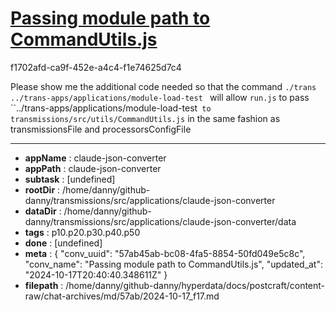 # [Passing module path to CommandUtils.js](https://claude.ai/chat/57ab45ab-bc08-4fa5-8854-50fd049e5c8c)

f1702afd-ca9f-452e-a4c4-f1e74625d7c4

Please show me the additional code needed so that the command `./trans ../trans-apps/applications/module-load-test ` will allow `run.js` to pass ``../trans-apps/applications/module-load-test` to  transmissions/src/utils/CommandUtils.js`  in the same fashion as transmissionsFile and  processorsConfigFile

---

* **appName** : claude-json-converter
* **appPath** : claude-json-converter
* **subtask** : [undefined]
* **rootDir** : /home/danny/github-danny/transmissions/src/applications/claude-json-converter
* **dataDir** : /home/danny/github-danny/transmissions/src/applications/claude-json-converter/data
* **tags** : p10.p20.p30.p40.p50
* **done** : [undefined]
* **meta** : {
  "conv_uuid": "57ab45ab-bc08-4fa5-8854-50fd049e5c8c",
  "conv_name": "Passing module path to CommandUtils.js",
  "updated_at": "2024-10-17T20:40:40.348611Z"
}
* **filepath** : /home/danny/github-danny/hyperdata/docs/postcraft/content-raw/chat-archives/md/57ab/2024-10-17_f17.md